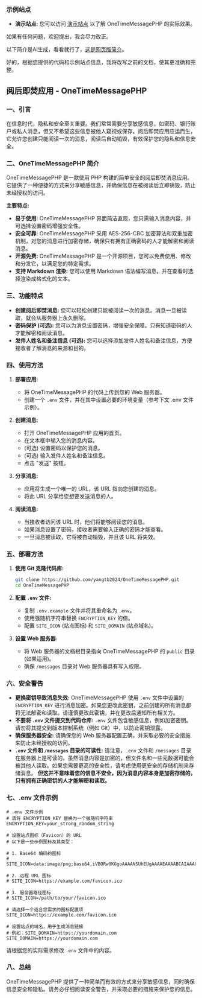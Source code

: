 ### 示例站点

- **演示站点:** 您可以访问 [演示站点](https://ilovelinuxdo.tech) 以了解 OneTimeMessagePHP 的实际效果。

如果有任何问题，欢迎提出，我会尽力改正。

以下简介是AI生成，看看就行了，[这是网页版简介](https://ilovelinuxdo.tech/introduce.html)。

好的，根据您提供的代码和示例站点信息，我将改写之前的文档，使其更准确和完整。

## 阅后即焚应用 - OneTimeMessagePHP

### 一、引言

在信息时代，隐私和安全至关重要。我们常常需要分享敏感信息，如密码、银行账户或私人消息，但又不希望这些信息被他人窥视或保存。阅后即焚应用应运而生，它允许您创建只能阅读一次的消息，阅读后自动销毁，有效保护您的隐私和信息安全。

### 二、OneTimeMessagePHP 简介

OneTimeMessagePHP 是一款使用 PHP 构建的简单安全的阅后即焚消息应用。它提供了一种便捷的方式来分享敏感信息，并确保信息在被阅读后立即销毁，防止未经授权的访问。

**主要特点:**

- **易于使用:** OneTimeMessagePHP 界面简洁直观，您只需输入消息内容，并可选择设置密码增强安全性。
- **安全可靠:** OneTimeMessagePHP 采用 AES-256-CBC 加密算法和双重加密机制，对您的消息进行加密存储，确保只有拥有正确密码的人才能解密和阅读消息。
- **开源免费:** OneTimeMessagePHP 是一个开源项目，您可以免费使用、修改和分发它，以满足您的特定需求。
- **支持 Markdown 渲染:**  您可以使用 Markdown 语法编写消息，并在查看时选择渲染成格式化的文本。


### 三、功能特点

- **创建阅后即焚消息:** 您可以轻松创建只能被阅读一次的消息。消息一旦被读取，就会从服务器上永久删除。
- **密码保护 (可选):** 您可以为消息设置密码，增强安全保障。只有知道密码的人才能解密和阅读消息。
- **发件人姓名和备注信息 (可选):** 您可以选择添加发件人姓名和备注信息，方便接收者了解消息的来源和目的。

### 四、使用方法

1. **部署应用:**
    - 将 OneTimeMessagePHP 的代码上传到您的 Web 服务器。
    - 创建一个 `.env` 文件，并在其中设置必要的环境变量（参考下文 .env 文件示例）。

2. **创建消息:**
    - 打开 OneTimeMessagePHP 应用的首页。
    - 在文本框中输入您的消息内容。
    - (可选) 设置密码以保护您的消息。
    - (可选) 输入发件人姓名和备注信息。
    - 点击 "发送" 按钮。

3. **分享消息:**
    - 应用将生成一个唯一的 URL，该 URL 指向您创建的消息。
    - 将此 URL 分享给您想要发送消息的人。

4. **阅读消息:**
    - 当接收者访问该 URL 时，他们将能够阅读您的消息。
    - 如果消息设置了密码，接收者需要输入正确的密码才能查看。
    - 一旦消息被读取，它将被自动销毁，并且该 URL 将失效。

### 五、部署方法

1. **使用 Git 克隆代码库:**
    ```bash
    git clone https://github.com/yangtb2024/OneTimeMessagePHP.git
    cd OneTimeMessagePHP
    ```

2. **配置 `.env` 文件:**
    - 复制 `.env.example` 文件并将其重命名为 `.env`。
    - 使用强随机字符串替换 `ENCRYPTION_KEY` 的值。
    - 配置 `SITE_ICON` (站点图标) 和 `SITE_DOMAIN` (站点域名)。

3. **设置 Web 服务器:**
    - 将 Web 服务器的文档根目录指向 OneTimeMessagePHP 的 `public` 目录 (如果适用)。
    - 确保 `/messages` 目录对 Web 服务器具有写入权限。


### 六、安全警告

- **更换密钥导致消息失效:** OneTimeMessagePHP 使用 `.env` 文件中设置的 `ENCRYPTION_KEY` 进行消息加密。如果您更改此密钥，之前创建的所有消息都将无法解密和读取。请谨慎更改此密钥，并在更改后通知所有相关方。
- **不要将 `.env` 文件提交到代码仓库:** `.env` 文件包含敏感信息，例如加密密钥。请勿将其提交到版本控制系统（例如 Git）中，以防止密钥泄露。
- **确保服务器安全:** 请确保您的 Web 服务器配置正确，并采取必要的安全措施来防止未经授权的访问。
- **`.env` 文件和 `/messages` 目录的可读性:** 请注意，`.env` 文件和 `/messages` 目录在服务器上是可读的。虽然消息内容是加密的，但文件名和一些元数据可能会被其他人读取。如果您需要更高的安全性，请考虑使用更安全的存储机制来存储消息。 **但这并不意味着您的信息不安全，因为消息内容本身是加密存储的，只有拥有正确密钥的人才能解密和读取。**

### 七、.env 文件示例

```env
# .env 文件示例
# 请将 ENCRYPTION_KEY 替换为一个强随机字符串
ENCRYPTION_KEY=your_strong_random_string

# 设置站点图标（Favicon）的 URL
# 以下是一些示例图标及其类型：

# 1. Base64 编码的图标
# SITE_ICON=data:image/png;base64,iVBORw0KGgoAAAANSUhEUgAAAAEAAAABCAIAAACQd1PeAAAADElEQVQI12P4//8/AAX+Av7czFnnAAAAAElFTkSuQmCC

# 2. 远程 URL 图标
# SITE_ICON=https://example.com/favicon.ico

# 3. 服务器路径图标
# SITE_ICON=/path/to/your/favicon.ico

# 请选择一个适合您需求的图标配置项
SITE_ICON=https://example.com/favicon.ico

# 设置站点的域名，用于生成消息链接
# 例如：SITE_DOMAIN=https://yourdomain.com
SITE_DOMAIN=https://yourdomain.com
```

请根据您的实际需求修改 `.env` 文件中的内容。


### 八、总结

OneTimeMessagePHP 提供了一种简单而有效的方式来分享敏感信息，同时确保信息安全和隐私。请务必仔细阅读安全警告，并采取必要的措施来保护您的信息。
